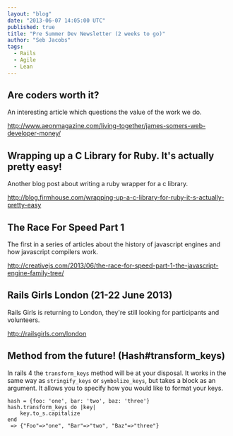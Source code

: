 ```yaml
---
layout: "blog"
date: "2013-06-07 14:05:00 UTC"
published: true
title: "Pre Summer Dev Newsletter (2 weeks to go)"
author: "Seb Jacobs"
tags:
  - Rails
  - Agile
  - Lean
---
```


## Are coders worth it?
An interesting article which questions the value of the work we do. 

http://www.aeonmagazine.com/living-together/james-somers-web-developer-money/


## Wrapping up a C Library for Ruby. It's actually pretty easy!
Another blog post about writing a ruby wrapper for a c library.

http://blog.firmhouse.com/wrapping-up-a-c-library-for-ruby-it-s-actually-pretty-easy


## The Race For Speed Part 1
The first in a series of articles about the history of javascript engines and how javascript compilers work.

http://creativejs.com/2013/06/the-race-for-speed-part-1-the-javascript-engine-family-tree/


## Rails Girls London (21-22 June 2013)
Rails Girls is returning to London, they're still looking for participants and volunteers.

http://railsgirls.com/london


## Method from the future! (Hash#transform_keys)
In rails 4 the `transform_keys` method will be at your disposal.
It works in the same way as `stringify_keys` or `symbolize_keys`, but takes a block as an argument. It allows you to specify how you would like to format your keys.

	hash = {foo: 'one', bar: 'two', baz: 'three'}
  	hash.transform_keys do |key|
 		key.to_s.capitalize
	end
	 => {"Foo"=>"one", "Bar"=>"two", "Baz"=>"three"}


